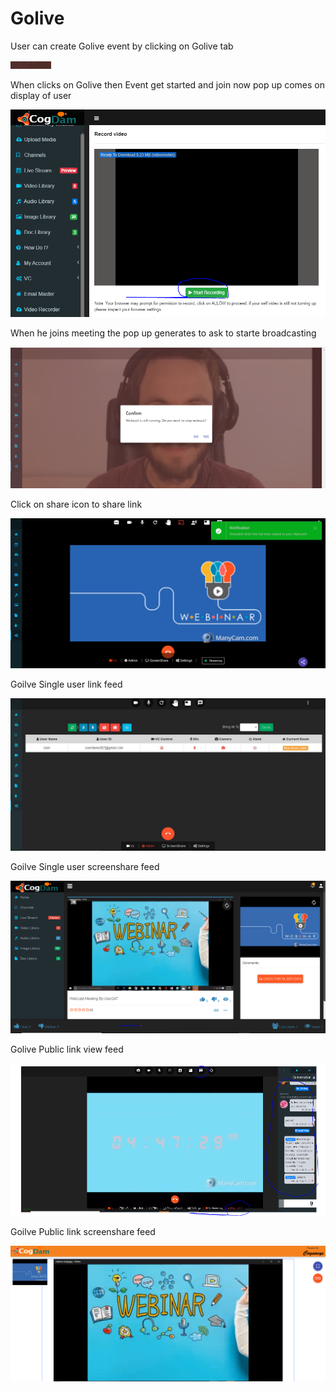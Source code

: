 # Golive

User can create Golive event by clicking on Golive tab 

![](.gitbook/assets/image%20%2845%29.png)

When clicks on Golive then Event get started and join now pop up comes on display of user

![](.gitbook/assets/image%20%28227%29.png)

When he joins meeting the pop up generates to ask to starte broadcasting 

![](.gitbook/assets/image%20%2841%29.png)

Click on share icon to share  link

![](.gitbook/assets/image%20%2816%29.png)

Goilve Single user link feed

![](.gitbook/assets/image%20%28151%29.png)

Goilve Single user screenshare feed

![](.gitbook/assets/microsoftteams-image-3.png)

Golive Public link view feed

![](.gitbook/assets/image%20%28163%29.png)

Goilve Public link screenshare feed

![](.gitbook/assets/microsoftteams-image-4.png)












